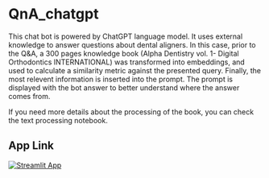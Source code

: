 # QnA_chatgpt

This chat bot is powered by ChatGPT language model. It uses external knowledge to answer questions about dental aligners. In this case, prior to the Q&A, a 300 pages knowledge book (Alpha Dentistry vol. 1- Digital Orthodontics INTERNATIONAL) was transformed into embeddings, and used to calculate a similarity metric against the presented query. Finally, the most relevent information is inserted into the prompt. The prompt is displayed with the bot answer to better understand where the answer comes from.

If you need more details about the processing of the book, you can check the text processing notebook.

## App Link

[![Streamlit App](https://static.streamlit.io/badges/streamlit_badge_black_white.svg)](https://chatllama-japjh9chtd5ygyyneheu6r.streamlit.app/)